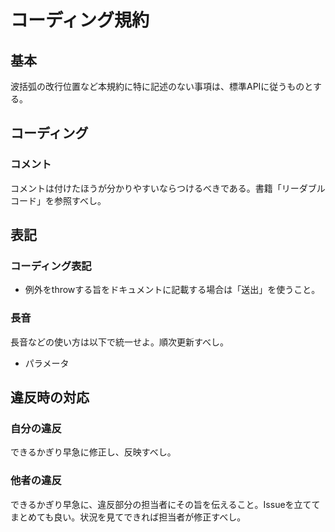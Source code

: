 コーディング規約
====

## 基本
波括弧の改行位置など本規約に特に記述のない事項は、標準APIに従うものとする。

## コーディング
### コメント
コメントは付けたほうが分かりやすいならつけるべきである。書籍「リーダブルコード」を参照すべし。

## 表記
### コーディング表記
* 例外をthrowする旨をドキュメントに記載する場合は「送出」を使うこと。

### 長音
長音などの使い方は以下で統一せよ。順次更新すべし。

* パラメータ

## 違反時の対応
### 自分の違反
できるかぎり早急に修正し、反映すべし。

### 他者の違反
できるかぎり早急に、違反部分の担当者にその旨を伝えること。Issueを立ててまとめても良い。状況を見てできれば担当者が修正すべし。